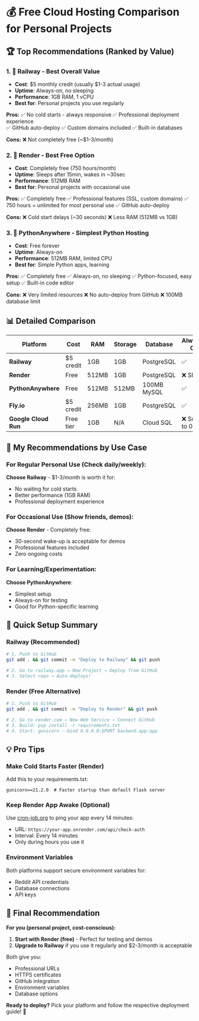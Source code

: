 # 💰 Free Cloud Hosting Comparison for Personal Projects

## 🏆 Top Recommendations (Ranked by Value)

### 1. 🥇 **Railway** - Best Overall Value
- **Cost**: $5 monthly credit (usually $1-3 actual usage)
- **Uptime**: Always-on, no sleeping
- **Performance**: 1GB RAM, 1 vCPU
- **Best for**: Personal projects you use regularly

**Pros:**
✅ No cold starts - always responsive
✅ Professional deployment experience  
✅ GitHub auto-deploy
✅ Custom domains included
✅ Built-in databases

**Cons:**
❌ Not completely free (~$1-3/month)

### 2. 🥈 **Render** - Best Free Option
- **Cost**: Completely free (750 hours/month)
- **Uptime**: Sleeps after 15min, wakes in ~30sec
- **Performance**: 512MB RAM
- **Best for**: Personal projects with occasional use

**Pros:**
✅ Completely free
✅ Professional features (SSL, custom domains)
✅ 750 hours = unlimited for most personal use
✅ GitHub auto-deploy

**Cons:**
❌ Cold start delays (~30 seconds)
❌ Less RAM (512MB vs 1GB)

### 3. 🥉 **PythonAnywhere** - Simplest Python Hosting
- **Cost**: Free forever
- **Uptime**: Always-on
- **Performance**: 512MB RAM, limited CPU
- **Best for**: Simple Python apps, learning

**Pros:**
✅ Completely free
✅ Always-on, no sleeping
✅ Python-focused, easy setup
✅ Built-in code editor

**Cons:**
❌ Very limited resources
❌ No auto-deploy from GitHub
❌ 100MB database limit

## 📊 Detailed Comparison

| Platform | Cost | RAM | Storage | Database | Always-On | Auto-Deploy | Custom Domain |
|----------|------|-----|---------|----------|-----------|-------------|---------------|
| **Railway** | $5 credit | 1GB | 1GB | PostgreSQL | ✅ | ✅ | ✅ |
| **Render** | Free | 512MB | 1GB | PostgreSQL | ❌ Sleeps | ✅ | ✅ |
| **PythonAnywhere** | Free | 512MB | 512MB | 100MB MySQL | ✅ | ❌ | ❌ |
| **Fly.io** | $5 credit | 256MB | 1GB | PostgreSQL | ✅ | ✅ | ✅ |
| **Google Cloud Run** | Free tier | 1GB | N/A | Cloud SQL | ❌ Scales to 0 | ✅ | ✅ |

## 🎯 My Recommendations by Use Case

### For Regular Personal Use (Check daily/weekly):
**Choose Railway** - $1-3/month is worth it for:
- No waiting for cold starts
- Better performance (1GB RAM)
- Professional deployment experience

### For Occasional Use (Show friends, demos):
**Choose Render** - Completely free:
- 30-second wake-up is acceptable for demos
- Professional features included
- Zero ongoing costs

### For Learning/Experimentation:
**Choose PythonAnywhere**:
- Simplest setup
- Always-on for testing
- Good for Python-specific learning

## 🚀 Quick Setup Summary

### Railway (Recommended)
```bash
# 1. Push to GitHub
git add . && git commit -m "Deploy to Railway" && git push

# 2. Go to railway.app → New Project → Deploy from GitHub
# 3. Select repo → Auto-deploys!
```

### Render (Free Alternative)  
```bash
# 1. Push to GitHub
git add . && git commit -m "Deploy to Render" && git push

# 2. Go to render.com → New Web Service → Connect GitHub
# 3. Build: pip install -r requirements.txt
# 4. Start: gunicorn --bind 0.0.0.0:$PORT backend.app:app
```

## 💡 Pro Tips

### Make Cold Starts Faster (Render)
Add this to your requirements.txt:
```
gunicorn==21.2.0  # Faster startup than default Flask server
```

### Keep Render App Awake (Optional)
Use [cron-job.org](https://cron-job.org) to ping your app every 14 minutes:
- URL: `https://your-app.onrender.com/api/check-auth`
- Interval: Every 14 minutes
- Only during hours you use it

### Environment Variables
Both platforms support secure environment variables for:
- Reddit API credentials
- Database connections  
- API keys

## 🎉 Final Recommendation

**For you (personal project, cost-conscious):**

1. **Start with Render (free)** - Perfect for testing and demos
2. **Upgrade to Railway** if you use it regularly and $2-3/month is acceptable

Both give you:
- Professional URLs
- HTTPS certificates
- GitHub integration
- Environment variables
- Database options

**Ready to deploy?** Pick your platform and follow the respective deployment guide! 🚀